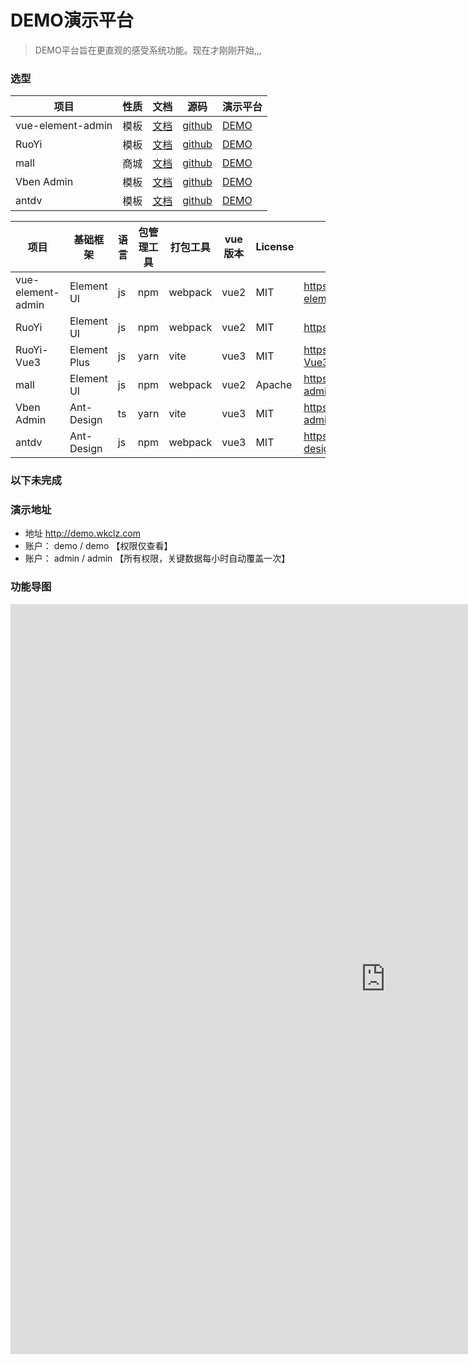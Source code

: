 # DEMO演示平台

> DEMO平台旨在更直观的感受系统功能。现在才刚刚开始,,,


### 选型
项目 | 性质 | 文档 | 源码 | 演示平台
---|---|---|---|---
vue-element-admin | 模板 | [文档](https://panjiachen.github.io/vue-element-admin-site/zh/) | [github](https://github.com/PanJiaChen/vue-element-admin) | [DEMO](https://panjiachen.github.io/vue-element-admin/)
RuoYi  | 模板 | [文档](http://doc.ruoyi.vip/) | [github](https://gitee.com/y_project/RuoYi-Vue) | [DEMO](http://vue.ruoyi.vip/index)
mall  | 商城 | [文档](https://www.macrozheng.com/) | [github](https://github.com/macrozheng/mall-admin-web) | [DEMO](https://www.macrozheng.com/admin/index.html)
Vben Admin  | 模板 | [文档](https://vvbin.cn/doc-next/) | [github](https://github.com/vbenjs/vue-vben-admin) | [DEMO](https://vvbin.cn/next/)
antdv  | 模板 | [文档](https://pro.antdv.com/) | [github](https://github.com/vueComponent/ant-design-vue-pro) | [DEMO](https://preview.pro.antdv.com)


项目 | 基础框架 | 语言 | 包管理工具 | 打包工具 | vue版本 | License | 源码
---|---|---|---|---|---|---|---
vue-element-admin | Element UI | js | npm | webpack | vue2 | MIT | https://github.com/PanJiaChen/vue-element-admin
RuoYi | Element UI | js | npm | webpack | vue2 | MIT | https://gitee.com/y_project/RuoYi-Vue
RuoYi-Vue3  | Element Plus | js | yarn | vite | vue3 | MIT | https://github.com/yangzongzhuan/RuoYi-Vue3
mall | Element UI | js | npm | webpack | vue2 | Apache | https://github.com/macrozheng/mall-admin-web
Vben Admin | Ant-Design | ts | yarn | vite | vue3 | MIT | https://github.com/vbenjs/vue-vben-admin
antdv | Ant-Design | js | npm | webpack | vue3 | MIT | https://github.com/vueComponent/ant-design-vue-pro

### 以下未完成

### 演示地址
- 地址 http://demo.wkclz.com
- 账户： demo / demo 【权限仅查看】
- 账户： admin / admin 【所有权限，关键数据每小时自动覆盖一次】

### 功能导图
<iframe id="embed_dom" name="embed_dom" frameborder="0" style="display:block;width:1200px; height:1200px;" src="https://www.processon.com/embed/627695f77d9c08074fbd9703"></iframe>

